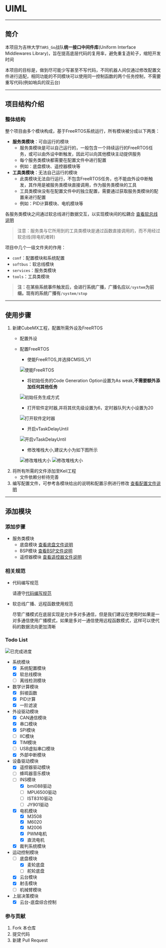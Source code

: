 # UIML

---

## 简介

本项目为吉林大学`TARS_Go`战队**统一接口中间件库**(Uniform Interface Middlewares Library)，旨在提高底层代码的复用率，避免重复造轮子，缩短开发时间

本项目的目标是，做到尽可能少写甚至不写代码，不同机器人间仅通过修改配置文件进行适配，相同功能的不同模块可以使用同一控制函数的两个任务控制，不需要重写代码(例如哨兵的双云台)

---

## 项目结构介绍

### 整体结构

整个项目由多个模块构成，基于FreeRTOS系统运行，所有模块被分成以下两类：
- **服务类模块**：可自运行的模块
  - 服务类模块是可以自己运行的，一般包含一个持续运行的FreeRTOS任务，或可以由外设中断触发，因此可以向其他模块主动提供服务
  - 每个服务类模块都需要在配置文件中进行配置
  - 例如：底盘模块、遥控器模块等
- **工具类模块**：无法自己运行的模块
  - 此类模块无法自行运行，不包含FreeRTOS任务，也不能由外设中断触发，其作用是被服务类模块直接调用，作为服务类模块的工具
  - 工具类模块没有在配置文件中的独立配置，需要通过获取服务类模块的配置来进行配置
  - 例如：PID计算模块、电机模块等

各服务类模块之间通过软总线进行数据交互，以实现模块间的松耦合 [查看软总线说明](softbus/README.md)

> 注意：服务类与它所用到的工具类模块是通过函数直接调用的，而不用经过软总线(除电机堵转)

项目中几个一级文件夹的作用：
- `conf`：配置模块和系统配置
- `softbus`：软总线模块
- `services`：服务类模块
- `tools`：工具类模块

> **注：在某些系统事件触发后，会进行系统广播，广播名应以`/system`为前缀。现有的系统广播有`/system/stop`**

---

## 使用步骤

1. 新建CubeMX工程，配置所需外设及FreeRTOS
   - 配置外设
   - 配置FreeRTOS
        - 使能FreeRTOS,并选择CMSIS_V1
   
		![使能FreeRTOS](README-IMG/使能FreeRTOS.png)
		- 将初始任务的Code Generation Option设置为As weak,**不需要额外添加任何其他任务**

		![初始任务生成方式](README-IMG/初始任务生成方式.png)
		- 打开软件定时器,并将其优先级设置为6，定时器队列大小设置为20
  
  		![打开软件定时器](README-IMG/打开软件定时器.png)
		- 开启vTaskDelayUntil

		![开启vTaskDelayUntil](README-IMG/开启vTaskDelayUntil.png)
        - 修改堆栈大小,建议大小为如下图所示

    	![修改堆栈大小](README-IMG/修改堆栈大小.png)
		![修改堆栈大小](README-IMG/修改freertos堆栈大小.png)
2. 将所有所需的文件添加至Keil工程
	- 文件依赖分析待完善
3. 编写配置文件，可参考各模块给出的说明和配置示例进行修改 [查看配置文件说明](conf/README.md)

---

## 添加模块

### 添加步骤

- 服务类模块
  - 底盘模块 [查看底盘文件说明](services/chassis/README.md)
  - BSP模块 [查看BSP文件说明](services/bsp/README.md)
  - 遥控器模块 [查看遥控器文件说明](services/rc/README.md)

### 相关规范

- 代码编写规范
  
  请遵守[代码编写规范](编码规范.md)

- 软总线广播、远程函数使用规范

  尽管广播模式在底层实现是允许多对多通信，但是我们建议在使用时如果是一对多通信使用广播模式，如果是多对一通信使用远程函数模式，这样可以使代码的数据流向更加清晰

### Todo List

![已完成进度](https://img.shields.io/badge/已完成-22/30-blue)

- 系统模块
	- [x] 系统配置模块
	- [x] 软总线模块
	- [ ] 离线检测模块
- 数学计算模块
	- [x] 斜坡函数
	- [x] PID计算
	- [x] 一阶滤波
- 外设驱动模块
	- [x] CAN通信模块
	- [x] 串口模块
	- [x] SPI模块
	- [ ] IIC模块
	- [x] TIM模块
	- [ ] USB虚拟串口模块
	- [x] 外部中断模块
- 设备驱动模块
	- [x] 遥控器驱动模块
	- [ ] 蜂鸣器音乐模块
	- [ ] INS模块
    	- [x] bmi088驱动
    	- [ ] MPU6500驱动
    	- [ ] IST8310驱动
    	- [ ] JY901驱动
	- [x] 电机模块
    	- [x] M3508
		- [x] M6020
		- [x] M2006
		- [x] PWM电机
		- [x] 直流电机
	- [x] 裁判系统模块
- 运动控制模块
	- [ ] 底盘模块
		- [x] 麦轮底盘
		- [ ] 舵轮底盘
	- [x] 云台模块
	- [x] 射击模块
	- [ ] 机械臂模块
- 上层决策模块
	- [x] 云台-底盘综合控制

### 参与贡献

1.  Fork 本仓库
2.  提交代码
3.  新建 Pull Request

